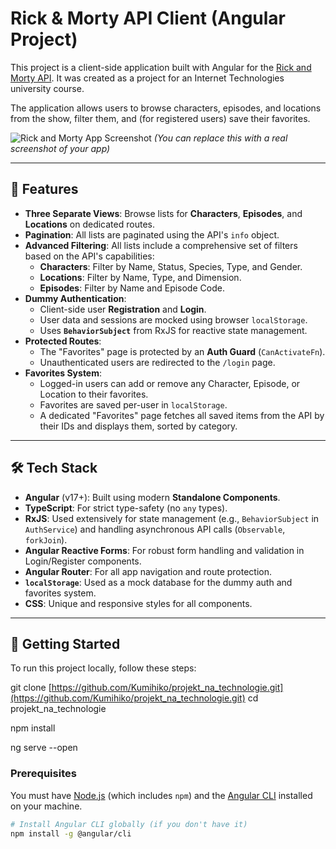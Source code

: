 # Rick & Morty API Client (Angular Project)

This project is a client-side application built with Angular for the [Rick and Morty API](https://rickandmortyapi.com/). It was created as a project for an Internet Technologies university course.

The application allows users to browse characters, episodes, and locations from the show, filter them, and (for registered users) save their favorites.

![Rick and Morty App Screenshot](https://rickandmortyapi.com/api/character/avatar/1.jpeg) 
*(You can replace this with a real screenshot of your app)*

---

## 🚀 Features

* **Three Separate Views**: Browse lists for **Characters**, **Episodes**, and **Locations** on dedicated routes.
* **Pagination**: All lists are paginated using the API's `info` object.
* **Advanced Filtering**: All lists include a comprehensive set of filters based on the API's capabilities:
    * **Characters**: Filter by Name, Status, Species, Type, and Gender.
    * **Locations**: Filter by Name, Type, and Dimension.
    * **Episodes**: Filter by Name and Episode Code.
* **Dummy Authentication**:
    * Client-side user **Registration** and **Login**.
    * User data and sessions are mocked using browser `localStorage`.
    * Uses **`BehaviorSubject`** from RxJS for reactive state management.
* **Protected Routes**:
    * The "Favorites" page is protected by an **Auth Guard** (`CanActivateFn`).
    * Unauthenticated users are redirected to the `/login` page.
* **Favorites System**:
    * Logged-in users can add or remove any Character, Episode, or Location to their favorites.
    * Favorites are saved per-user in `localStorage`.
    * A dedicated "Favorites" page fetches all saved items from the API by their IDs and displays them, sorted by category.

---

## 🛠️ Tech Stack

* **Angular** (v17+): Built using modern **Standalone Components**.
* **TypeScript**: For strict type-safety (no `any` types).
* **RxJS**: Used extensively for state management (e.g., `BehaviorSubject` in `AuthService`) and handling asynchronous API calls (`Observable`, `forkJoin`).
* **Angular Reactive Forms**: For robust form handling and validation in Login/Register components.
* **Angular Router**: For all app navigation and route protection.
* **`localStorage`**: Used as a mock database for the dummy auth and favorites system.
* **CSS**: Unique and responsive styles for all components.

---

## 🏁 Getting Started

To run this project locally, follow these steps:

git clone [https://github.com/Kumihiko/projekt_na_technologie.git](https://github.com/Kumihiko/projekt_na_technologie.git)
cd projekt_na_technologie

npm install

ng serve --open

### Prerequisites

You must have [Node.js](https://nodejs.org/) (which includes `npm`) and the [Angular CLI](https://angular.io/cli) installed on your machine.

```bash
# Install Angular CLI globally (if you don't have it)
npm install -g @angular/cli
